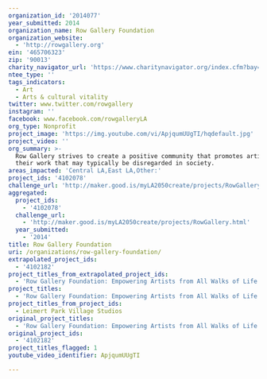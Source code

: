 ```yaml
---
organization_id: '2014077'
year_submitted: 2014
organization_name: Row Gallery Foundation
organization_website:
  - 'http://rowgallery.org'
ein: '465706323'
zip: '90013'
charity_navigator_url: 'https://www.charitynavigator.org/index.cfm?bay=search.profile&ein=465706323'
ntee_type: ''
tags_indicators:
  - Art
  - Arts & cultural vitality
twitter: www.twitter.com/rowgallery
instagram: ''
facebook: www.facebook.com/rowgalleryLA
org_type: Nonprofit
project_image: 'https://img.youtube.com/vi/ApjqumUUgTI/hqdefault.jpg'
project_video: ''
org_summary: >-
  Row Gallery strives to create a positive community that promotes artists and
  their work that may typically be disregarded in society.
areas_impacted: 'Central LA,East LA,Other:'
project_ids: '4102078'
challenge_url: 'http://maker.good.is/myLA2050create/projects/RowGallery.html'
aggregated:
  project_ids:
    - '4102078'
  challenge_url:
    - 'http://maker.good.is/myLA2050create/projects/RowGallery.html'
  year_submitted:
    - '2014'
title: Row Gallery Foundation
uri: /organizations/row-gallery-foundation/
extrapolated_project_ids:
  - '4102182'
project_titles_from_extrapolated_project_ids:
  - 'Row Gallery Foundation: Empowering Artists from All Walks of Life'
project_titles:
  - 'Row Gallery Foundation: Empowering Artists from All Walks of Life'
project_titles_from_project_ids:
  - Leimert Park Village Studios
original_project_titles:
  - 'Row Gallery Foundation: Empowering Artists from All Walks of Life'
original_project_ids:
  - '4102182'
project_titles_flagged: 1
youtube_video_identifier: ApjqumUUgTI

---
```


